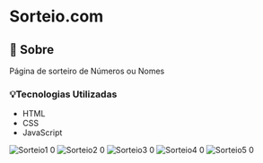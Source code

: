 # Sorteio.com

## 📕 Sobre 
  Página de sorteiro de Números ou Nomes
  
### 💡Tecnologias Utilizadas
- HTML
- CSS
- JavaScript

![Sorteio1 0](https://user-images.githubusercontent.com/54481998/162254402-6c39cdee-431a-4d20-b3e4-f066784c10e8.PNG)
![Sorteio2 0](https://user-images.githubusercontent.com/54481998/162254430-604d1d5e-9dbe-44d1-ab98-9a4b82b3466e.PNG)
![Sorteio3 0](https://user-images.githubusercontent.com/54481998/162254444-e4cbeb9f-2041-41b3-9a75-75f6a31d2640.PNG)
![Sorteio4 0](https://user-images.githubusercontent.com/54481998/162254467-8bbb1f7d-7b81-452d-aabb-23d0c1562e7f.PNG)
![Sorteio5 0](https://user-images.githubusercontent.com/54481998/162254492-9e79dcb6-8faa-4cdb-bf63-c30b22359b2c.PNG)
